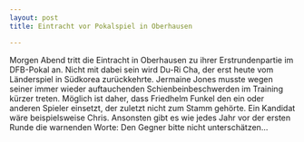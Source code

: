 ```yaml
---
layout: post
title: Eintracht vor Pokalspiel in Oberhausen

---
```


Morgen Abend tritt die Eintracht in Oberhausen zu ihrer Erstrundenpartie im DFB-Pokal an. Nicht mit dabei sein wird Du-Ri Cha, der erst heute vom Länderspiel in Südkorea zurückkehrte. Jermaine Jones musste wegen seiner immer wieder auftauchenden Schienbeinbeschwerden im Training kürzer treten. Möglich ist daher, dass Friedhelm Funkel den ein oder anderen Spieler einsetzt, der zuletzt nicht zum Stamm gehörte. Ein Kandidat wäre beispielsweise Chris. Ansonsten gibt es wie jedes Jahr vor der ersten Runde die warnenden Worte: Den Gegner bitte nicht unterschätzen...


